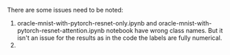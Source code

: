 There are some issues need to be noted:
1. oracle-mnist-with-pytorch-resnet-only.ipynb and oracle-mnist-with-pytorch-resnet-attention.ipynb notebook have wrong class names. But it isn't an issue for the results as in the code the labels are fully numerical.
2. 
